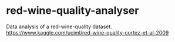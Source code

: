 # red-wine-quality-analyser
Data analysis of a red-wine-quality dataset. https://www.kaggle.com/uciml/red-wine-quality-cortez-et-al-2009
